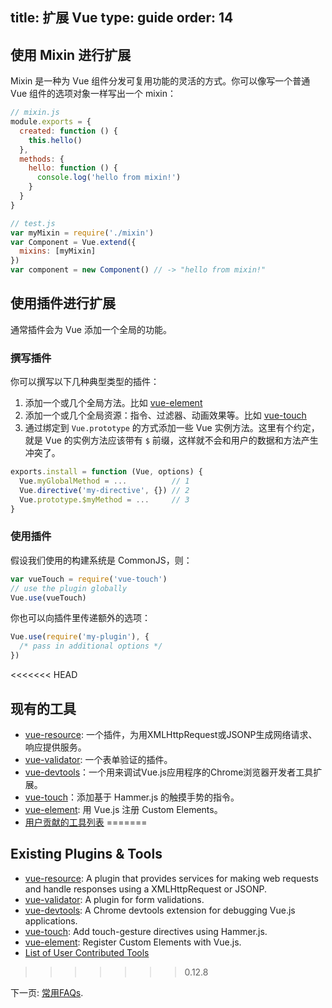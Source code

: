 title: 扩展 Vue
type: guide
order: 14
---

## 使用 Mixin 进行扩展

Mixin 是一种为 Vue 组件分发可复用功能的灵活的方式。你可以像写一个普通 Vue 组件的选项对象一样写出一个 mixin：

``` js
// mixin.js
module.exports = {
  created: function () {
    this.hello()
  },
  methods: {
    hello: function () {
      console.log('hello from mixin!')
    }
  }
}
```

``` js
// test.js
var myMixin = require('./mixin')
var Component = Vue.extend({
  mixins: [myMixin]
})
var component = new Component() // -> "hello from mixin!"
```

## 使用插件进行扩展

通常插件会为 Vue 添加一个全局的功能。

### 撰写插件

你可以撰写以下几种典型类型的插件：

1. 添加一个或几个全局方法。比如 [vue-element](https://github.com/vuejs/vue-element)
2. 添加一个或几个全局资源：指令、过滤器、动画效果等。比如 [vue-touch](https://github.com/vuejs/vue-touch)
3. 通过绑定到 `Vue.prototype` 的方式添加一些 Vue 实例方法。这里有个约定，就是 Vue 的实例方法应该带有 `$` 前缀，这样就不会和用户的数据和方法产生冲突了。

``` js
exports.install = function (Vue, options) {
  Vue.myGlobalMethod = ...          // 1
  Vue.directive('my-directive', {}) // 2
  Vue.prototype.$myMethod = ...     // 3
}
```

### 使用插件

假设我们使用的构建系统是 CommonJS，则：

``` js
var vueTouch = require('vue-touch')
// use the plugin globally
Vue.use(vueTouch)
```

你也可以向插件里传递额外的选项：

```js
Vue.use(require('my-plugin'), {
  /* pass in additional options */
})
```

<<<<<<< HEAD
## 现有的工具

- [vue-resource](https://github.com/vuejs/vue-resource): 一个插件，为用XMLHttpRequest或JSONP生成网络请求、响应提供服务。
- [vue-validator](https://github.com/vuejs/vue-validator): 一个表单验证的插件。
- [vue-devtools](https://github.com/vuejs/vue-devtools)：一个用来调试Vue.js应用程序的Chrome浏览器开发者工具扩展。
- [vue-touch](https://github.com/vuejs/vue-touch)：添加基于 Hammer.js 的触摸手势的指令。
- [vue-element](https://github.com/vuejs/vue-element): 用 Vue.js 注册 Custom Elements。
- [用户贡献的工具列表](https://github.com/yyx990803/vue/wiki/User-Contributed-Components-&-Tools)
=======
## Existing Plugins & Tools

- [vue-resource](https://github.com/vuejs/vue-resource): A plugin that provides services for making web requests and handle responses using a XMLHttpRequest or JSONP.
- [vue-validator](https://github.com/vuejs/vue-validator): A plugin for form validations.
- [vue-devtools](https://github.com/vuejs/vue-devtools): A Chrome devtools extension for debugging Vue.js applications.
- [vue-touch](https://github.com/vuejs/vue-touch): Add touch-gesture directives using Hammer.js.
- [vue-element](https://github.com/vuejs/vue-element): Register Custom Elements with Vue.js.
- [List of User Contributed Tools](https://github.com/yyx990803/vue/wiki/User-Contributed-Components-&-Tools)
>>>>>>> 0.12.8

下一页: [常用FAQs](/guide/faq.html).
